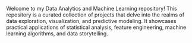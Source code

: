 Welcome to my Data Analytics and Machine Learning repository! This repository is a curated collection of projects that delve into the realms of data exploration, visualization, and predictive modeling. It showcases practical applications of statistical analysis, feature engineering, machine learning algorithms, and data storytelling.

